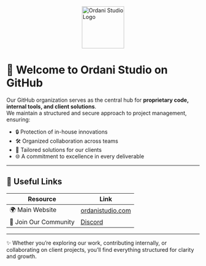 <img src="https://cdn.ordanistudio.com/images/branding/ORDANI_TEXT_BLANK.png" alt="Ordani Studio Logo" height="110" width="110" style="display:block; margin:auto;"/>

# 👋 Welcome to Ordani Studio on GitHub  

Our GitHub organization serves as the central hub for **proprietary code, internal tools, and client solutions**.  
We maintain a structured and secure approach to project management, ensuring:  

- 🔒 Protection of in-house innovations  
- 🛠️ Organized collaboration across teams  
- 🚀 Tailored solutions for our clients  
- 🌐 A commitment to excellence in every deliverable  

---

## 🔗 Useful Links  

| Resource      | Link |
|---------------|------|
| 🌍 Main Website | [ordanistudio.com](https://ordanistudio.com) |
| 💬 Join Our Community | [Discord](https://ordanistudio.com/~/discord) |

---

✨ Whether you’re exploring our work, contributing internally, or collaborating on client projects, you’ll find everything structured for clarity and growth.
